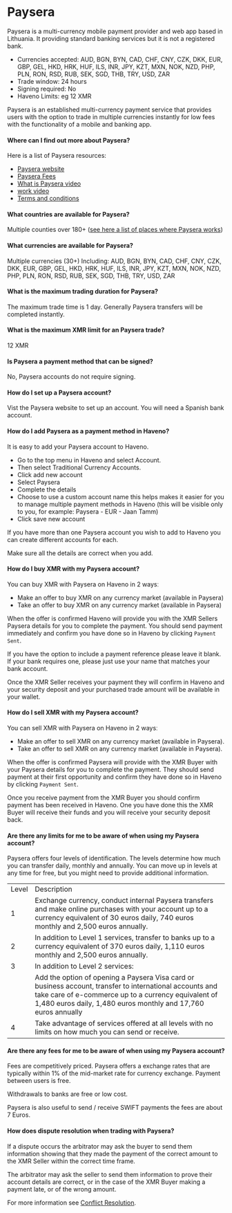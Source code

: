 # Paysera

Paysera is a multi-currency mobile payment provider and web app based in Lithuania. It providing standard banking services but it is not a registered bank.

- Currencies accepted: AUD, BGN, BYN, CAD, CHF, CNY, CZK, DKK, EUR, GBP, GEL, HKD, HRK, HUF, ILS, INR, JPY, KZT, MXN, NOK, NZD, PHP, PLN, RON, RSD, RUB, SEK, SGD, THB, TRY, USD, ZAR
- Trade window: 24 hours
- Signing required: No
- Haveno Limits: eg 12 XMR

Paysera is an established multi-currency payment service that provides users with the option to trade in multiple currencies instantly for low fees with the functionality of a mobile and banking app.

#### Where can I find out more about Paysera?

Here is a list of Paysera resources:

- [Paysera website](https://www.paysera.com/)
- [Paysera Fees](https://www.paysera.com/v2/en-GB/fees)
- [What is Paysera video](https://www.youtube.com/watch?v=5Bd1-xZjHMk)
- [work video](https://www.youtube.com/watch?v=Hgh_sYTeGIs)
- [Terms and conditions](https://www.paysera.com/v2/en-GB/legal/general-payment-service-agreement-for-private)

#### What countries are available for Paysera?

Multiple counties over 180+ ([see here a list of places where Paysera works](https://www.paysera.com/v2/en-GB/faq/where-paysera-works))

#### What currencies are available for Paysera?

Multiple currencies (30+) Including: AUD, BGN, BYN, CAD, CHF, CNY, CZK, DKK, EUR, GBP, GEL, HKD, HRK, HUF, ILS, INR, JPY, KZT, MXN, NOK, NZD, PHP, PLN, RON, RSD, RUB, SEK, SGD, THB, TRY, USD, ZAR

#### What is the maximum trading duration for Paysera?

The maximum trade time is 1 day. Generally Paysera transfers will be completed instantly.

#### What is the maximum XMR limit for an Paysera trade?

12 XMR

#### Is Paysera a payment method that can be signed?

No, Paysera accounts do not require signing.

#### How do I set up a Paysera account?

Vist the Paysera website to set up an account. You will need a Spanish bank account.

#### How do I add Paysera as a payment method in Haveno?

It is easy to add your Paysera account to Haveno.

- Go to the top menu in Haveno and select Account.
- Then select Traditional Currency Accounts.
- Click add new account
- Select Paysera
- Complete the details
- Choose to use a custom account name this helps makes it easier for you to manage multiple payment methods in Haveno (this will be visible only to you, for example: Paysera - EUR - Jaan Tamm)
- Click save new account

If you have more than one Paysera account you wish to add to Haveno you can create different accounts for each.

Make sure all the details are correct when you add.

#### How do I buy XMR with my Paysera account?

You can buy XMR with Paysera on Haveno in 2 waysː

- Make an offer to buy XMR on any currency market (available in Paysera)
- Take an offer to buy XMR on any currency market (available in Paysera)

When the offer is confirmed Haveno will provide you with the XMR Sellers Paysera details for you to complete the payment. You should send payment immediately and confirm you have done so in Haveno by clicking `Payment Sent`.

If you have the option to include a payment reference please leave it blank. If your bank requires one, please just use your name that matches your bank account.

Once the XMR Seller receives your payment they will confirm in Haveno and your security deposit and your purchased trade amount will be available in your wallet.

#### How do I sell XMR with my Paysera account?

You can sell XMR with Paysera on Haveno in 2 waysː

- Make an offer to sell XMR on any currency market (available in Paysera).
- Take an offer to sell XMR on any currency market (available in Paysera).

When the offer is confirmed Paysera will provide with the XMR Buyer with your Paysera details for you to complete the payment. They should send payment at their first opportunity and confirm they have done so in Haveno by clicking `Payment Sent`.

Once you receive payment from the XMR Buyer you should confirm payment has been received in Haveno. One you have done this the XMR Buyer will receive their funds and you will receive your security deposit back.

#### Are there any limits for me to be aware of when using my Paysera account?

Paysera offers four levels of identification. The levels determine how much you can transfer daily, monthly and annually. You can move up in levels at any time for free, but you might need to provide additional information.

|       |                                                                                                                                                                                                                                   |
|-------|-----------------------------------------------------------------------------------------------------------------------------------------------------------------------------------------------------------------------------------|
| Level | Description                                                                                                                                                                                                                       |
|  1    | Exchange currency, conduct internal Paysera transfers and make online purchases with your account up to a currency equivalent of 30 euros daily, 740 euros monthly and 2,500 euros annually.                                      |
|  2    | In addition to Level 1 services, transfer to banks up to a currency equivalent of 370 euros daily, 1,110 euros monthly and 2,500 euros annually.                                                                                  |
|  3    | In addition to Level 2 services:                                                                                                                                                                                                  |
|       | Add the option of opening a Paysera Visa card or business account, transfer to international accounts and take care of e-commerce up to a currency equivalent of 1,480 euros daily, 1,480 euros monthly and 17,760 euros annually |
|  4    | Take advantage of services offered at all levels with no limits on how much you can send or receive.                                                                                                                              |

#### Are there any fees for me to be aware of when using my Paysera account?

Fees are competitively priced. Paysera offers a exchange rates that are typically within 1% of the mid-market rate for currency exchange. Payment between users is free.

Withdrawals to banks are free or low cost.

Paysera is also useful to send / receive SWIFT payments the fees are about 7 Euros.

#### How does dispute resolution when trading with Paysera?

If a dispute occurs the arbitrator may ask the buyer to send them information showing that they made the payment of the correct amount to the XMR Seller within the correct time frame.

The arbitrator may ask the seller to send them information to prove their account details are correct, or in the case of the XMR Buyer making a payment late, or of the wrong amount.

For more information see [Conflict Resolution](../conflict-resolution.md).
